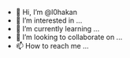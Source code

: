 - 👋 Hi, I’m @l0hakan
- 👀 I’m interested in ...
- 🌱 I’m currently learning ...
- 💞️ I’m looking to collaborate on ...
- 📫 How to reach me ...

<!---
l0hakan/l0hakan is a ✨ special ✨ repository because its `README.md` (this file) appears on your GitHub profile.
You can click the Preview link to take a look at your changes.
--->
